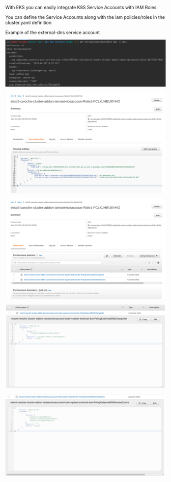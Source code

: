With EKS you can easily integrate K8S Service Accounts with IAM Roles.

You can define the Service Accounts along with the iam policies/roles in the cluster.yaml definition

Example of the external-dns service account

![img_5.png](img_5.png)

![img_1.png](img_1.png)

![img_2.png](img_2.png)

![img_3.png](img_3.png)

![img_4.png](img_4.png)


